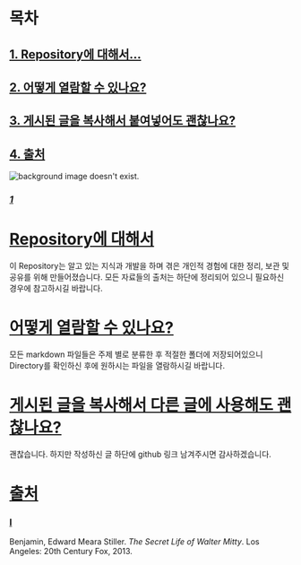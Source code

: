 # 목차
## [1. Repository에 대해서...](#repository에-대해서)
## [2. 어떻게 열람할 수 있나요?](#어떻게-열람할-수-있나요) 
## [3. 게시된 글을 복사해서 붙여넣어도 괜찮나요?](#게시된-글을-복사해서-다른-글에-사용해도-괜찮나요)
## [4. 출처](#출처)

![background image doesn't exist.](https://i.imgur.com/lOoar4g.jpg) 
### [*1*](#i)

# [Repository에 대해서](#목차)

이 Repository는 알고 있는 지식과 개발을 하며 겪은 개인적 경험에 대한 정리, 보관 및 공유를 위해 만들어졌습니다. 모든 자료들의 출처는 하단에 정리되어 있으니 필요하신 경우에 참고하시길 바랍니다.  

# [어떻게 열람할 수 있나요?](#목차)

모든 markdown 파일들은 주제 별로 분류한 후 적절한 폴더에 저장되어있으니 Directory를 확인하신 후에 원하시는 파일을 열람하시길 바랍니다.

# [게시된 글을 복사해서 다른 글에 사용해도 괜찮나요?](#목차)
괜찮습니다. 하지만 작성하신 글 하단에 github 링크 남겨주시면 감사하겠습니다. 

# [출처](#목차)
### [I](#1) 
Benjamin, Edward Meara Stiller. *The Secret Life of Walter Mitty*. Los Angeles: 20th Century Fox, 2013.